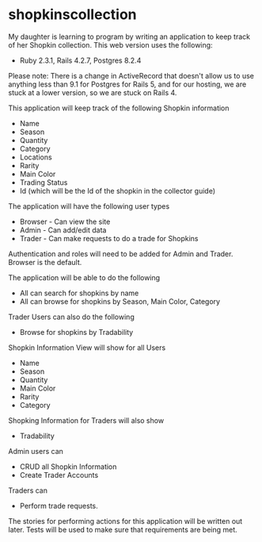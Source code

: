 # shopkinscollection
My daughter is learning to program by writing an application 
to keep track of her Shopkin collection. This web version uses 
the following:

* Ruby 2.3.1, Rails 4.2.7, Postgres 8.2.4

Please note: There is a change in ActiveRecord that doesn't allow us to use anything less than 9.1 for 
Postgres for Rails 5, and for our hosting, we are stuck at a lower version, so we are stuck on Rails 4. 


This application will keep track of the following Shopkin information

* Name
* Season
* Quantity
* Category
* Locations
* Rarity
* Main Color
* Trading Status
* Id (which will be the Id of the shopkin in the collector guide)


The application will have the following user types

* Browser - Can view the site
* Admin - Can add/edit data
* Trader - Can make requests to do a trade for Shopkins

Authentication and roles will need to be added for Admin and Trader. Browser is the default.

The application will be able to do the following

* All can search for shopkins by name
* All can browse for shopkins by Season, Main Color, Category

Trader Users can also do the following
* Browse for shopkins by Tradability


Shopkin Information View will show for all Users
* Name
* Season
* Quantity
* Main Color
* Rarity
* Category

Shopking Information for Traders will also show
* Tradability


Admin users can
* CRUD all Shopkin Information
* Create Trader Accounts

Traders can
* Perform trade requests. 


The stories for performing actions for this application will be written out later. Tests will be used to make 
sure that requirements are being met. 




